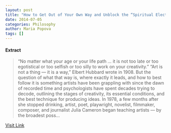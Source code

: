 ```yaml
---
layout: post
title: "How to Get Out of Your Own Way and Unblock the “Spiritual Electricity” of Creative Flow"
date: 2014-07-05
categories: Philosophy
author: Maria Popova
tags: []
---
```





#### Extract
>&#8220;No matter what your age or your life path … it is not too late or too egotistical or too selfish or too silly to work on your creativity.&#8221;
&#8220;Art is not a thing &#8212; it is a way,&#8221; Elbert Hubbard wrote in 1908. But the question of what that way is, where exactly it leads, and how to best follow it is something artists have been grappling with since the dawn of recorded time and psychologists have spent decades trying to decode, outlining the stages of creativity, its essential conditions, and the best technique for producing ideas.
In 1978, a few months after she stopped drinking, artist, poet, playwright, novelist, filmmaker, composer, and journalist Julia Cameron began teaching artists &#8212; by the broadest poss...



[Visit Link](http://feedproxy.google.com/~r/brainpickings/rss/~3/h6fbA1BlENg/)


